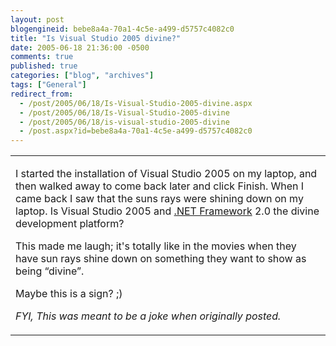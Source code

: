 ```yaml
---
layout: post
blogengineid: bebe8a4a-70a1-4c5e-a499-d5757c4082c0
title: "Is Visual Studio 2005 divine?"
date: 2005-06-18 21:36:00 -0500
comments: true
published: true
categories: ["blog", "archives"]
tags: ["General"]
redirect_from: 
  - /post/2005/06/18/Is-Visual-Studio-2005-divine.aspx
  - /post/2005/06/18/Is-Visual-Studio-2005-divine
  - /post/2005/06/18/is-visual-studio-2005-divine
  - /post.aspx?id=bebe8a4a-70a1-4c5e-a499-d5757c4082c0
---
```


<table border="0" cellspacing="0" cellpadding="0">
<tbody>
<tr>
<td>

<img src="/Blog/images/14/o_VS2005_Divine.jpg" alt="" align="left" />I started the installation of Visual Studio 2005 on my laptop, and then walked away to come back later and click Finish. When I came back I saw that the suns rays were shining down on my laptop. Is Visual Studio 2005 and <a title="Microsoft .NET Framework" href="http://www.microsoft.com/net/" target="_blank">.NET Framework</a> 2.0 the divine development platform?

This made me laugh; it's totally like in the movies when they have sun rays shine down on something they want to show as being &ldquo;divine&rdquo;.

Maybe this is a sign?  ;)

 

*FYI, This was meant to be a joke when originally posted.*
</td>
</tr>
</tbody>
</table>
